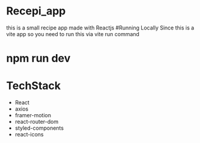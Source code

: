 # Recepi_app
this is a small recipe app made with Reactjs
#Running Locally
Since this is a vite app so you need to run this via vite run command
<h1>npm run dev</h1>

# TechStack
<ul>
<li>React</li>
<li>axios</li>
<li>framer-motion</li>
<li>react-router-dom</li>
<li>styled-components</li>
<li>react-icons</li>
</ul>
